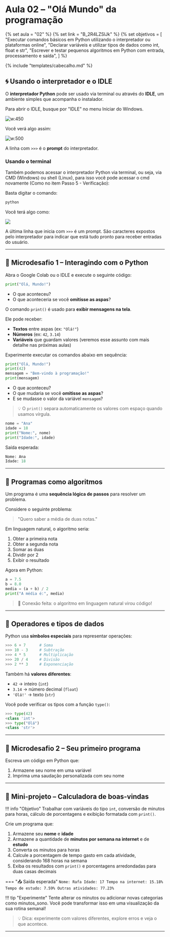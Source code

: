 # Aula 02 – "Olá Mundo" da programação 
{% set aula = "02" %}
{% set link = "B_2R4LZSlJk" %}
{% set objetivos = [
  "Executar comandos básicos em Python utilizando o interpretador ou plataformas online",
  "Declarar variáveis e utilizar tipos de dados como int, float e str",
  "Escrever e testar pequenos algoritmos em Python com entrada, processamento e saída",
]
%}

{% include "templates/cabecalho.md" %}


## 🌀 Usando o interpretador e o IDLE

O **interpretador Python** pode ser usado via terminal ou através do **IDLE**, um ambiente simples que acompanha o instalador.

Para abrir o IDLE, busque por "IDLE" no menu Iniciar do Windows. 


![w:450](https://raw.githubusercontent.com/eversonott/fundamentos-algoritmos/main/slides/md/imagens/idle.png)

Você verá algo assim:


![w:500](https://raw.githubusercontent.com/eversonott/fundamentos-algoritmos/main/slides/md/imagens/idle_uso.gif)


A linha com `>>>` é o **prompt** do interpretador.

### Usando o terminal

Também podemos acessar o interpretador Python via terminal, ou seja, via CMD (Windows) ou shell (Linux), para isso você pode acessar o cmd novamente (Como no item Passo 5 - Verificação):

Basta digitar o comando:

```bash
python
```

Você terá algo como:

![](https://raw.githubusercontent.com/eversonott/fundamentos-algoritmos/main/slides/md/imagens/console_python.png)

A última linha que inicia com `>>>` é um prompt. São caracteres expostos pelo interpretador para indicar que está tudo pronto para receber entradas do usuário.

---

## 🎯 Microdesafio 1 – Interagindo com o Python

Abra o Google Colab ou o IDLE e execute o seguinte código:

```python
print("Olá, Mundo!")
```

- O que aconteceu?
- O que aconteceria se você **omitisse as aspas**?


O comando `print()` é usado para **exibir mensagens na tela**.

Ele pode receber:

- **Textos** entre aspas (ex: `"Olá!"`)
- **Números** (ex: `42`, `3.14`)
- **Variáveis** que guardam valores (veremos esse assunto com mais detalhe nas próximas aulas)

Experimente executar os comandos abaixo em sequência:

```python
print("Olá, Mundo!")
print(42)
mensagem = "Bem-vindo à programação!"
print(mensagem)
```

- O que aconteceu?
- O que mudaria se você **omitisse as aspas**?
- E se mudasse o valor da variável `mensagem`?

> 💡 O `print()` separa automaticamente os valores com espaço quando usamos vírgula.

```python
nome = "Ana"
idade = 18
print("Nome:", nome)
print("Idade:", idade)
```

Saída esperada:

```python
Nome: Ana
Idade: 18
```
---

## 🔄 Programas como algoritmos

Um programa é uma **sequência lógica de passos** para resolver um problema.

Considere o seguinte problema:

> "Quero saber a média de duas notas."

Em linguagem natural, o algoritmo seria:

1. Obter a primeira nota
2. Obter a segunda nota
3. Somar as duas
4. Dividir por 2
5. Exibir o resultado

Agora em Python:

```python
a = 7.5
b = 8.0
media = (a + b) / 2
print("A média é:", media)
```

> 🎯 Conexão feita: o algoritmo em linguagem natural virou código!

---

## 🧮 Operadores e tipos de dados

Python usa **símbolos especiais** para representar operações:

```python
>>> 6 + 7      # Soma
>>> 10 - 3     # Subtração
>>> 4 * 5      # Multiplicação
>>> 20 / 4     # Divisão
>>> 2 ** 3     # Exponenciação
```

Também há **valores diferentes**:

- `42` → inteiro (`int`)
- `3.14` → número decimal (`float`)
- `'Olá!'` → texto (`str`)

Você pode verificar os tipos com a função `type()`:

```python
>>> type(42)
<class 'int'>
>>> type("Olá")
<class 'str'>
```

---

## 🎯 Microdesafio 2 – Seu primeiro programa

Escreva um código em Python que:

1. Armazene seu nome em uma variável
2. Imprima uma saudação personalizada com seu nome

---

## 🧪 Mini-projeto – Calculadora de boas-vindas

!!! info "Objetivo"
    Trabalhar com variáveis do tipo `int`, conversão de minutos para horas, cálculo de porcentagens e exibição formatada com `print()`.

Crie um programa que:

1. Armazene seu **nome** e **idade**
2. Armazene a quantidade de **minutos por semana na internet** e de **estudo**
3. Converta os minutos para horas
4. Calcule a porcentagem de tempo gasto em cada atividade, considerando 168 horas na semana
5. Exiba os resultados com `print()` e porcentagens arredondadas para duas casas decimais


=== "📤 Saída esperada"
    ```
    Nome: Rafa
    Idade: 17
    Tempo na internet: 15.18%
    Tempo de estudo: 7.59%
    Outras atividades: 77.23%
    ```

!!! tip "Experimente" 
    Tente alterar os minutos ou adicionar novas categorias como minutos_sono.
    Você pode transformar isso em uma visualização da sua rotina semanal!

> 💡 Dica: experimente com valores diferentes, explore erros e veja o que acontece.

---

